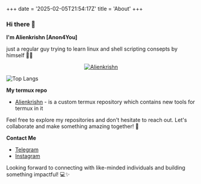 +++
date = '2025-02-05T21:54:17Z'
title = 'About'
+++

### Hi there 👋

**I'm Alienkrishn [Anon4You]**

just a regular guy trying to learn linux and shell scripting consepts by himself 🧑‍💻

<p align="center"><a href="https://www.youtube.com/@alienkrishnorg"><img title="Alienkrishn" src="https://github-readme-stats-q2ta.vercel.app/api?username=Anon4You&show_icons=true&include_all_commits=true&theme=chartreuse-dark&cache_seconds=3200"></a>

![Top Langs](https://github-readme-stats.vercel.app/api/top-langs/?username=Anon4You&layout=compact&theme=black&bg_color=000000)

**My termux repo**
* [Alienkrishn](https://anon4you.github.io/alienkrishn/) - is a custom termux repository which contains new tools for termux in it

Feel free to explore my repositories and don't hesitate to reach out. Let's collaborate and make something amazing together! 🌟

**Contact Me**
* [Telegram](https://t.me/alienkrishn)
* [Instagram](https://www.instagram.com/alienkrishn)

Looking forward to connecting with like-minded individuals and building something impactful! 💻✨
